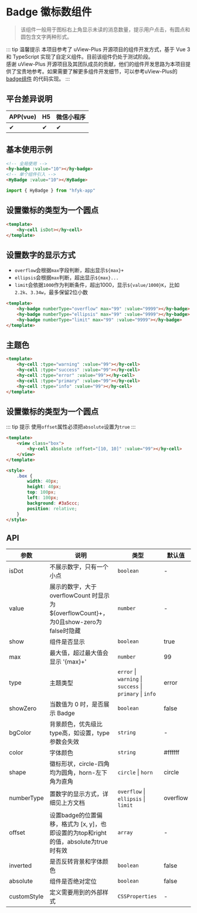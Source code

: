 # Badge 徽标数组件
> 该组件一般用于图标右上角显示未读的消息数量，提示用户点击，有圆点和圆包含文字两种形式。

::: tip 温馨提示
本项目参考了 uView-Plus 开源项目的组件开发方式，基于 Vue 3 和 TypeScript 实现了自定义组件。目前该组件仍处于测试阶段。<br>
感谢 uView-Plus 开源项目及其团队成员的贡献，他们的组件开发思路为本项目提供了宝贵地参考。如果需要了解更多组件开发细节，可以参考uView-Plus的 [badge组件](https://uiadmin.net/uview-plus/components/badge.html) 的代码实现。
:::

## 平台差异说明

| APP(vue) | H5 | 微信小程序 |
|-----|----|-------|
| ✔   | ✔  | ✔     |

## 基本使用示例

```html
<!-- 全局使用 -->
<hy-badge :value="10"></hy-badge>
<!-- 单个组件引入 -->
<HyBadge :value="10"></HyBadge>
```
```ts
import { HyBadge } from "hfyk-app"
```

## 设置徽标的类型为一个圆点
```html
<template>
    <hy-cell isDot></hy-cell>
</template>
```

## 设置数字的显示方式
- `overflow`会根据`max`字段判断，超出显示`${max}+`
- `ellipsis`会根据`max`判断，超出显示`${max}...`
- `limit`会依据`1000`作为判断条件，超出1000，显示`${value/1000}K`，比如`2.2k`、`3.34w`，最多保留2位小数
```html
<template>
    <hy-badge numberType="overflow" max="99" :value="9999"></hy-badge>
    <hy-badge numberType="ellipsis" max="99" :value="9999"></hy-badge>
    <hy-badge numberType="limit" max="99" :value="9999"></hy-badge>
</template>
```

## 主题色
```html
<template>
    <hy-cell :type="warning" :value="99"></hy-cell>
    <hy-cell :type="success" :value="99"></hy-cell>
    <hy-cell :type="error" :value="99"></hy-cell>
    <hy-cell :type="primary" :value="99"></hy-cell>
    <hy-cell :type="info" :value="99"></hy-cell>
</template>
```

## 设置徽标的类型为一个圆点
::: tip 提示
使用`offset`属性必须把`absolute`设置为`true`
:::
```html
<template>
    <view class="box">
        <hy-cell absolute :offset="[10, 10]" :value="99"></hy-cell>
    </view>
</template>

<style>
    .box {
        width: 40px;
        height: 40px;
        top: 100px;
        left: 100px;
        background: #3a5ccc;
        position: relative;
    }
</style>
```

## API

| 参数          | 说明                                                                  | 类型                                                         | 默认值      |
|-------------|---------------------------------------------------------------------|------------------------------------------------------------|----------|
| isDot       | 不展示数字，只有一个小点                                                        | `boolean`                                                  | -        |
| value       | 展示的数字，大于 overflowCount 时显示为 ${overflowCount}+，为0且show-zero为false时隐藏 | `number`                                                   | -        |
| show        | 组件是否显示                                                              | `boolean`                                                  | true     |
| max         | 最大值，超过最大值会显示 '{max}+'                                               | `number`                                                   | 99       |
| type        | 主题类型                                                                | `error` \|  `warning` \|  `success` \| `primary` \| `info` | error    |
| showZero    | 当数值为 0 时，是否展示 Badge                                                 | `boolean`                                                  | false    |
| bgColor     | 背景颜色，优先级比type高，如设置，type参数会失效                                        | `string`                                                   | -        |
| color       | 字体颜色                                                                | `string`                                                   | #ffffff  |
| shape       | 徽标形状，circle-四角均为圆角，horn-左下角为直角                                      | `circle` \| `horn`                                         | circle   |
| numberType  | 置数字的显示方式，详细见上方文档                                                    | `overflow` \| `ellipsis` \| `limit`                        | overflow |
| offset      | 设置badge的位置偏移，格式为 [x, y]，也即设置的为top和right的值，absolute为true时有效          | `array`                                                    | -        |
| inverted    | 是否反转背景和字体颜色                                                         | `boolean`                                                  | false    |
| absolute    | 组件是否绝对定位                                                            | `boolean`                                                  | false    |
| customStyle | 定义需要用到的外部样式                                                         | `CSSProperties`                                            | -        |
